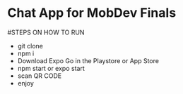 # Chat App for MobDev Finals

#STEPS ON HOW TO RUN
- git clone
- npm i
- Download Expo Go in the Playstore or App Store
- npm start or expo start
- scan QR CODE
- enjoy 
